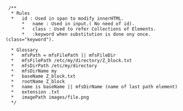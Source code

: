 	 /**
	  * Rules
	  *   id : Used in span to modify innerHTML.
          *   name : Used in input.( No need of id).
          *   class : Used to refer Collections of Elements. 
          *   :keyword when substitution is done ony once. (class="keyword").
 
	  * Glossary
	  *   mfsPath = mfsFilePath || mfsFileDir
	  *   mfsFilePath /etc/my/directory/Z_block.txt
	  *   mfsDirPath /etc/my/directory 
	  *   mfsDirName my
	  *   baseName Z_block.txt
	  *   rootName Z_block
	  *   name is baseName || mfsDirName (name of last path element) 
	  *   extension .txt
	  *   imagePath images/file.png
	  */
	 
